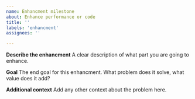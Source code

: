 ```yaml
---
name: Enhancment milestone
about: Enhance performance or code
title: ''
labels: 'enhancment'
assignees: ''

---
```


**Describe the enhancment**
A clear description of what part you are going to enhance.

**Goal**
The end goal for this enhancment. What problem does it solve, what value does it add?

**Additional context**
Add any other context about the problem here.
